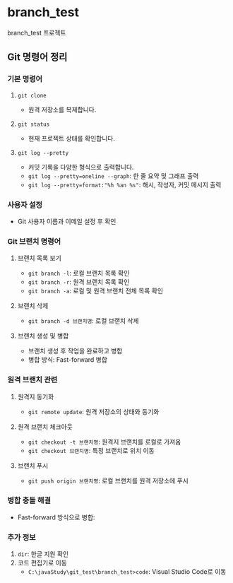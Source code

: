 # branch_test
branch_test 프로젝트

## Git 명령어 정리

### 기본 명령어
1. `git clone`  
   - 원격 저장소를 복제합니다.

2. `git status`  
   - 현재 프로젝트 상태를 확인합니다.

3. `git log --pretty`  
   - 커밋 기록을 다양한 형식으로 출력합니다.
   - `git log --pretty=oneline --graph`: 한 줄 요약 및 그래프 출력
   - `git log --pretty=format:"%h %an %s"`: 해시, 작성자, 커밋 메시지 출력

### 사용자 설정
- Git 사용자 이름과 이메일 설정 후 확인

### Git 브랜치 명령어
1. 브랜치 목록 보기
   - `git branch -l`: 로컬 브랜치 목록 확인
   - `git branch -r`: 원격 브랜치 목록 확인
   - `git branch -a`: 로컬 및 원격 브랜치 전체 목록 확인

2. 브랜치 삭제
   - `git branch -d 브랜치명`: 로컬 브랜치 삭제

3. 브랜치 생성 및 병합
   - 브랜치 생성 후 작업을 완료하고 병합
   - 병합 방식: Fast-forward 병합

### 원격 브랜치 관련
1. 원격지 동기화
   - `git remote update`: 원격 저장소의 상태와 동기화

2. 원격 브랜치 체크아웃
   - `git checkout -t 브랜치명`: 원격지 브랜치를 로컬로 가져옴
   - `git checkout 브랜치명`: 특정 브랜치로 위치 이동

3. 브랜치 푸시
   - `git push origin 브랜치명`: 로컬 브랜치를 원격 저장소에 푸시

### 병합 충돌 해결
- Fast-forward 방식으로 병합:


### 추가 정보
1. `dir`: 한글 지원 확인
2. 코드 편집기로 이동
   - `C:\javaStudy\git_test\branch_test>code`: Visual Studio Code로 이동

